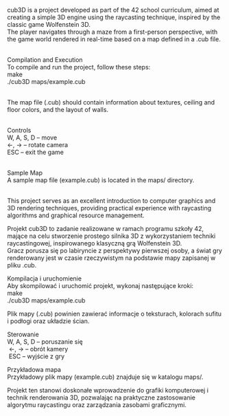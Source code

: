 cub3D is a project developed as part of the 42 school curriculum, aimed at creating a simple 3D engine using the raycasting technique, inspired by the classic game Wolfenstein 3D.<br> The player navigates through a maze from a first-person perspective, with the game world rendered in real-time based on a map defined in a .cub file.<br>​

Compilation and Execution<br>
To compile and run the project, follow these steps:<br> make<br> ./cub3D maps/example.cub<br>​

The map file (.cub) should contain information about textures, ceiling and floor colors, and the layout of walls.<br>​

Controls <br>
W, A, S, D – move<br> ←, → – rotate camera<br> ESC – exit the game<br>​

Sample Map<br>
A sample map file (example.cub) is located in the maps/ directory.<br>​

This project serves as an excellent introduction to computer graphics and 3D rendering techniques, providing practical experience with raycasting algorithms and graphical resource management.<br>



Projekt cub3D to zadanie realizowane w ramach programu szkoły 42, mające na celu stworzenie prostego silnika 3D z wykorzystaniem techniki raycastingowej, inspirowanego klasyczną grą Wolfenstein 3D.<br>
Gracz porusza się po labiryncie z perspektywy pierwszej osoby, a świat gry renderowany jest w czasie rzeczywistym na podstawie mapy zapisanej w pliku .cub.<br>

Kompilacja i uruchomienie <br>
Aby skompilować i uruchomić projekt, wykonaj następujące kroki:<br>
make<br>
./cub3D maps/example.cub<br>

Plik mapy (.cub) powinien zawierać informacje o teksturach, kolorach sufitu i podłogi oraz układzie ścian.<br>

Sterowanie<br>
W, A, S, D – poruszanie się<br>​
←, → – obrót kamery<br>​
ESC – wyjście z gry<br>

Przykładowa mapa<br>
Przykładowy plik mapy (example.cub) znajduje się w katalogu maps/.<br>

Projekt ten stanowi doskonałe wprowadzenie do grafiki komputerowej i technik renderowania 3D, pozwalając na praktyczne zastosowanie algorytmu raycastingu oraz zarządzania zasobami graficznymi.<br>
